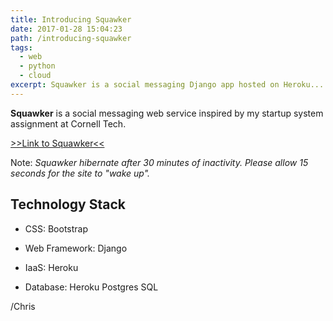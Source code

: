 ```yaml
---
title: Introducing Squawker
date: 2017-01-28 15:04:23
path: /introducing-squawker
tags:
  - web
  - python
  - cloud
excerpt: Squawker is a social messaging Django app hosted on Heroku...
---
```


**Squawker** is a social messaging web service inspired by my startup system assignment at Cornell Tech.

[>>Link to Squawker<<](http://squawker.chriswang.tech/)

Note: *Squawker hibernate after 30 minutes of inactivity. Please allow 15 seconds for the site to "wake up".*

## Technology Stack

* CSS: Bootstrap

* Web Framework: Django

* IaaS: Heroku 

* Database: Heroku Postgres SQL

/Chris